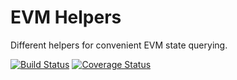 # EVM Helpers

Different helpers for convenient EVM state querying.

[![Build Status](https://github.com/1inch/evm-helpers/workflows/CI/badge.svg)](https://github.com/1inch/evm-helpers/actions)
[![Coverage Status](https://codecov.io/gh/1inch/evm-helpers/branch/master/graph/badge.svg?token=P6MY75AK5P)](https://codecov.io/gh/1inch/evm-helpers)
